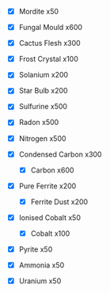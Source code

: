 - [x] Mordite x50
- [x] Fungal Mould x600
- [x] Cactus Flesh x300
- [x] Frost Crystal x100
- [x] Solanium x200
- [x] Star Bulb x200

- [x] Sulfurine x500
- [x] Radon x500
- [x] Nitrogen x500

- [x] Condensed Carbon x300
	- [x] Carbon x600
- [x] Pure Ferrite x200
	- [x] Ferrite Dust x200
- [x] Ionised Cobalt x50
	- [x] Cobalt x100

- [x] Pyrite x50
- [x] Ammonia x50
- [x] Uranium x50 